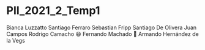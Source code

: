 # PII_2021_2_Temp1
Bianca Luzzatto
Santiago Ferraro
Sebastian Fripp
Santiago De Olivera
Juan Campos
Rodrigo Camacho
:smile: Fernando Machado
:tada: Armando Hernández de la Vegs